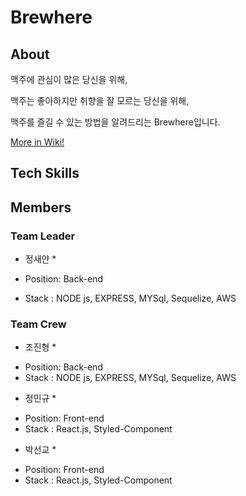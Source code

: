 # Brewhere

## About

맥주에 관심이 많은 당신을 위해,

맥주는 좋아하지만 취향을 잘 모르는 당신을 위해,

맥주를 즐길 수 있는 방법을 알려드리는 Brewhere입니다.

[More in Wiki!](https://github.com/codestates/Brewhere/wiki)

## Tech Skills

## Members

### Team Leader

* 정새얀 *

- Position: Back-end

- Stack : NODE js, EXPRESS, MYSql, Sequelize, AWS

### Team Crew

* 조진형 *

- Position: Back-end
- Stack : NODE js, EXPRESS, MYSql, Sequelize, AWS

* 정민규 *

- Position: Front-end
- Stack : React.js, Styled-Component

* 박선교 * 

- Position: Front-end
- Stack : React.js, Styled-Component
